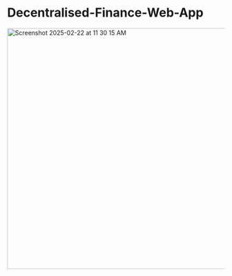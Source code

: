 # Decentralised-Finance-Web-App
<img width="557" alt="Screenshot 2025-02-22 at 11 30 15 AM" src="https://github.com/user-attachments/assets/a8f959b2-e205-457a-bee3-9cfd3885e24a" />
